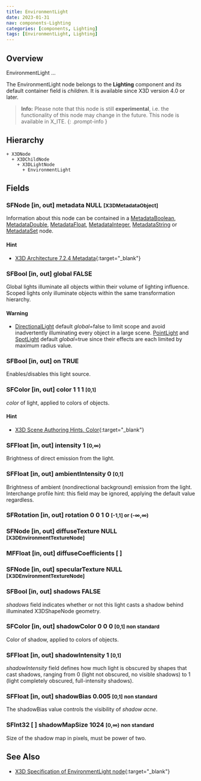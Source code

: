 ```yaml
---
title: EnvironmentLight
date: 2023-01-31
nav: components-Lighting
categories: [components, Lighting]
tags: [EnvironmentLight, Lighting]
---
```

<style>
.post h3 {
   word-spacing: 0.2em;
}
</style>

## Overview

EnvironmentLight ...

The EnvironmentLight node belongs to the **Lighting** component and its default container field is *children.* It is available since X3D version 4.0 or later.

>**Info:** Please note that this node is still **experimental**, i.e. the functionality of this node may change in the future. This node is available in X_ITE.
{: .prompt-info }

## Hierarchy

```
+ X3DNode
  + X3DChildNode
    + X3DLightNode
      + EnvironmentLight
```

## Fields

### SFNode [in, out] **metadata** NULL <small>[X3DMetadataObject]</small>

Information about this node can be contained in a [MetadataBoolean](../core/metadataboolean), [MetadataDouble](../core/metadatadouble), [MetadataFloat](../core/metadatafloat), [MetadataInteger](../core/metadatainteger), [MetadataString](../core/metadatastring) or [MetadataSet](../core/metadataset) node.

#### Hint

- [X3D Architecture 7.2.4 Metadata](https://www.web3d.org/specifications/X3Dv4Draft/ISO-IEC19775-1v4-IS.proof//Part01/components/core.html#Metadata){:target="_blank"}

### SFBool [in, out] **global** FALSE

Global lights illuminate all objects within their volume of lighting influence. Scoped lights only illuminate objects within the same transformation hierarchy.

#### Warning

- [DirectionalLight](../lighting/directionallight) default *global*=false to limit scope and avoid inadvertently illuminating every object in a large scene. [PointLight](../lighting/pointlight) and [SpotLight](../lighting/spotlight) default *global*=true since their effects are each limited by maximum radius value.

### SFBool [in, out] **on** TRUE

Enables/disables this light source.

### SFColor [in, out] **color** 1 1 1 <small>[0,1]</small>

*color* of light, applied to colors of objects.

#### Hint

- [X3D Scene Authoring Hints, Color](https://www.web3d.org/x3d/content/examples/X3dSceneAuthoringHints.html#Color){:target="_blank"}

### SFFloat [in, out] **intensity** 1 <small>[0,∞)</small>

Brightness of direct emission from the light.

### SFFloat [in, out] **ambientIntensity** 0 <small>[0,1]</small>

Brightness of ambient (nondirectional background) emission from the light. Interchange profile hint: this field may be ignored, applying the default value regardless.

### SFRotation [in, out] **rotation** 0 0 1 0 <small>[-1,1] or (-∞,∞)</small>

### SFNode [in, out] **diffuseTexture** NULL <small>[X3DEnvironmentTextureNode]</small>

### MFFloat [in, out] **diffuseCoefficients** [ ]

### SFNode [in, out] **specularTexture** NULL <small>[X3DEnvironmentTextureNode]</small>

### SFBool [in, out] **shadows** FALSE

*shadows* field indicates whether or not this light casts a shadow behind illuminated X3DShapeNode geometry.

### SFColor [in, out] **shadowColor** 0 0 0 <small>[0,1]</small> <small class="yellow">non standard</small>

Color of shadow, applied to colors of objects.

### SFFloat [in, out] **shadowIntensity** 1 <small>[0,1]</small>

*shadowIntensity* field defines how much light is obscured by shapes that cast shadows, ranging from 0 (light not obscured, no visible shadows) to 1 (light completely obscured, full-intensity shadows).

### SFFloat [in, out] **shadowBias** 0.005 <small>[0,1]</small> <small class="yellow">non standard</small>

The shadowBias value controls the visibility of *shadow acne*.

### SFInt32 [ ] **shadowMapSize** 1024 <small>[0,∞)</small> <small class="yellow">non standard</small>

Size of the shadow map in pixels, must be power of two.

## See Also

- [X3D Specification of EnvironmentLight node](https://www.web3d.org/documents/specifications/19775-1/V4.0/Part01/components/lighting.html#EnvironmentLight){:target="_blank"}
